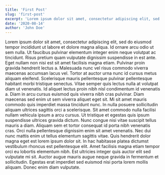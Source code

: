 ```yaml
---
title: 'First Post'
slug: 'first-post'
excerpt: 'Lorem ipsum dolor sit amet, consectetur adipiscing elit, sed do eiusmod tempor incididunt ut labore et dolore magna aliqua. Ut enim ad minim veniam, quis nostrud exercitation ullamco laboris nisi ut aliquip ex ea commodo consequat.'
date: '2020-08-14'
author: 'John Doe'
---
```


Lorem ipsum dolor sit amet, consectetur adipiscing elit, sed do eiusmod tempor incididunt ut labore et dolore magna aliqua. Id ornare arcu odio ut sem nulla. Ut faucibus pulvinar elementum integer enim neque volutpat ac tincidunt. Risus pretium quam vulputate dignissim suspendisse in est ante. Eget nullam non nisi est sit amet facilisis magna etiam. Pulvinar proin gravida hendrerit lectus a. Malesuada nunc vel risus commodo viverra maecenas accumsan lacus vel. Tortor at auctor urna nunc id cursus metus aliquam eleifend. Scelerisque mauris pellentesque pulvinar pellentesque habitant morbi tristique senectus. Vitae semper quis lectus nulla at volutpat diam ut venenatis. Id aliquet lectus proin nibh nisl condimentum id venenatis a. Diam in arcu cursus euismod quis viverra nibh cras pulvinar. Diam maecenas sed enim ut sem viverra aliquet eget sit. Mi sit amet mauris commodo quis imperdiet massa tincidunt nunc. In nulla posuere sollicitudin aliquam ultrices sagittis orci a scelerisque. Sit amet commodo nulla facilisi nullam vehicula ipsum a arcu cursus. Ut tristique et egestas quis ipsum suspendisse ultrices gravida dictum. Nunc congue nisi vitae suscipit tellus mauris a diam. Aliquam sem et tortor consequat id porta nibh venenatis cras. Orci nulla pellentesque dignissim enim sit amet venenatis. Nec dui nunc mattis enim ut tellus elementum sagittis vitae. Quis hendrerit dolor magna eget est lorem ipsum dolor sit. In hac habitasse platea dictumst vestibulum rhoncus est pellentesque elit. Amet facilisis magna etiam tempor orci eu lobortis elementum nibh. Est ultricies integer quis auctor elit sed vulputate mi sit. Auctor augue mauris augue neque gravida in fermentum et sollicitudin. Egestas erat imperdiet sed euismod nisi porta lorem mollis aliquam. Donec enim diam vulputate.
